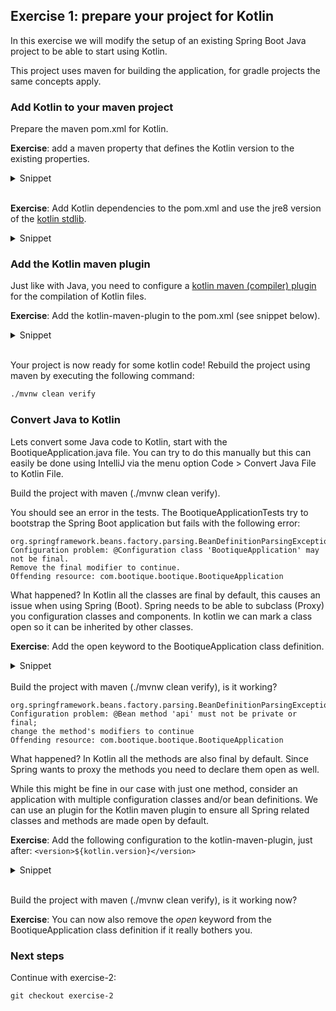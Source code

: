 ## Exercise 1: prepare your project for Kotlin

In this exercise we will modify the setup of an existing Spring Boot Java project to be able to start using Kotlin. 

This project uses maven for building the application, for gradle projects the same concepts apply.

### Add Kotlin to your maven project

Prepare the maven pom.xml for Kotlin.
 
**Exercise**: add a maven property that defines the Kotlin version to the existing properties.

<details>
<summary>Snippet</summary>

```xml
<properties>
    ...
    <kotlin.version>1.2.0</kotlin.version>
</properties>
```
</details>
<br>

**Exercise**: Add Kotlin dependencies to the pom.xml and use the jre8 version of the [kotlin stdlib](https://kotlinlang.org/api/latest/jvm/stdlib/index.html). 

<details>
<summary>Snippet</summary>

```xml
<dependency>
    <groupId>org.jetbrains.kotlin</groupId>
    <artifactId>kotlin-stdlib-jre8</artifactId>
    <version>${kotlin.version}</version>
</dependency>
<dependency>
    <groupId>org.jetbrains.kotlin</groupId>
    <artifactId>kotlin-reflect</artifactId>
    <version>${kotlin.version}</version>
</dependency>
```
</details>

### Add the Kotlin maven plugin

Just like with Java, you need to configure a [kotlin maven (compiler) plugin](https://kotlinlang.org/docs/reference/using-maven.html) for the compilation of Kotlin files. 

**Exercise**: Add the kotlin-maven-plugin to the pom.xml (see snippet below).

<details>
<summary>Snippet</summary>

```xml
<plugin>
    <artifactId>kotlin-maven-plugin</artifactId>
    <groupId>org.jetbrains.kotlin</groupId>
    <version>${kotlin.version}</version>
    <executions>
        <execution>
            <id>compile</id>
            <phase>process-sources</phase>
            <goals>
                <goal>compile</goal>
            </goals>
        </execution>
        <execution>
            <id>test-compile</id>
            <phase>test-compile</phase>
            <goals>
                <goal>test-compile</goal>
            </goals>
        </execution>
    </executions>
    <dependencies>
        <dependency>
            <groupId>org.jetbrains.kotlin</groupId>
            <artifactId>kotlin-maven-allopen</artifactId>
            <version>${kotlin.version}</version>
        </dependency>
    </dependencies>
</plugin>
```
</details>
<br>

Your project is now ready for some kotlin code! Rebuild the project using maven by executing the following command:

```xml
./mvnw clean verify
```

### Convert Java to Kotlin

Lets convert some Java code to Kotlin, start with the BootiqueApplication.java file. You can try to do this manually but this can easily be done using IntelliJ via the menu option Code > Convert Java File to Kotlin File.

Build the project with maven (./mvnw clean verify).

You should see an error in the tests. The BootiqueApplicationTests try to bootstrap the Spring Boot application but fails with the following error:
```
org.springframework.beans.factory.parsing.BeanDefinitionParsingException: 
Configuration problem: @Configuration class 'BootiqueApplication' may not be final. 
Remove the final modifier to continue.
Offending resource: com.bootique.bootique.BootiqueApplication
```

What happened? In Kotlin all the classes are final by default, this causes an issue when using Spring (Boot). Spring needs to be able to subclass (Proxy) you configuration classes and components. In kotlin we can mark a class open so it can be inherited by other classes. 

**Exercise**: Add the open keyword to the BootiqueApplication class definition.

<details>
<summary>Snippet</summary>

```kotlin
open class BootiqueApplication
```
</details>
<br>
Build the project with maven (./mvnw clean verify), is it working?

```
org.springframework.beans.factory.parsing.BeanDefinitionParsingException: 
Configuration problem: @Bean method 'api' must not be private or final; 
change the method's modifiers to continue
Offending resource: com.bootique.bootique.BootiqueApplication
```

What happened? In Kotlin all the methods are also final by default. Since Spring wants to proxy the methods you need to declare them open as well.

While this might be fine in our case with just one method, consider an application with multiple configuration classes and/or bean definitions. We can use an plugin for the Kotlin maven plugin to ensure all Spring related classes and methods are made open by default.

**Exercise**: Add the following configuration to the kotlin-maven-plugin, just after: `<version>${kotlin.version}</version>`

<details>
<summary>Snippet</summary>

```xml
...
<version>${kotlin.version}</version>
<configuration>
    <compilerPlugins>
        <plugin>spring</plugin>
    </compilerPlugins>
    <jvmTarget>1.8</jvmTarget>
</configuration>
<executions>
...
```
</details>
<br>

Build the project with maven (./mvnw clean verify), is it working now? 

**Exercise**: You can now also remove the _open_ keyword from the BootiqueApplication class definition if it really bothers you.

### Next steps

Continue with exercise-2:

```
git checkout exercise-2
```